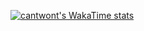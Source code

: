 [![cantwont's WakaTime stats](https://github-readme-stats.vercel.app/api/wakatime?username=99&layout=compact&langs_count=10&card_width=320)](https://github.com/anuraghazra/github-readme-stats)

